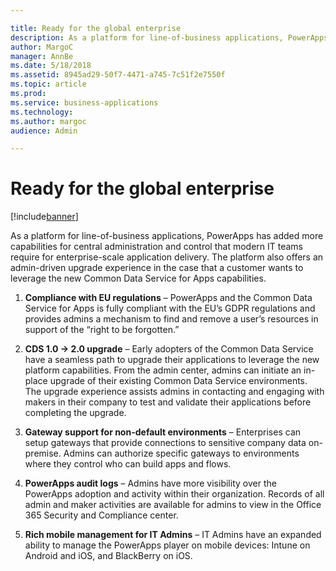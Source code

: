 ```yaml
---

title: Ready for the global enterprise
description: As a platform for line-of-business applications, PowerApps has added more capabilities for central administration and control that modern IT teams require for enterprise-scale application delivery.
author: MargoC
manager: AnnBe
ms.date: 5/18/2018
ms.assetid: 8945ad29-50f7-4471-a745-7c51f2e7550f
ms.topic: article
ms.prod: 
ms.service: business-applications
ms.technology: 
ms.author: margoc
audience: Admin

---
```

#  Ready for the global enterprise 


[!include[banner](../../../includes/banner.md)]

As a platform for line-of-business applications, PowerApps has added more
capabilities for central administration and control that modern IT teams require
for enterprise-scale application delivery. The platform also offers an
admin-driven upgrade experience in the case that a customer wants to leverage
the new Common Data Service for Apps capabilities.

1.  **Compliance with EU regulations** – PowerApps and the Common Data Service
    for Apps is fully compliant with the EU’s GDPR regulations and provides
    admins a mechanism to find and remove a user’s resources in support of the
    “right to be forgotten.”

2.  **CDS 1.0 -\> 2.0 upgrade** – Early adopters of the Common Data Service have
    a seamless path to upgrade their applications to leverage the new platform
    capabilities. From the admin center, admins can initiate an in-place upgrade
    of their existing Common Data Service environments. The upgrade experience
    assists admins in contacting and engaging with makers in their company to
    test and validate their applications before completing the upgrade.

3.  **Gateway support for non-default environments** – Enterprises can setup
    gateways that provide connections to sensitive company data on-premise.
    Admins can authorize specific gateways to environments where they control
    who can build apps and flows.

4.  **PowerApps audit logs** – Admins have more visibility over the PowerApps
    adoption and activity within their organization. Records of all admin and
    maker activities are available for admins to view in the Office 365 Security
    and Compliance center.

5.  **Rich mobile management for IT Admins** – IT Admins have an expanded
    ability to manage the PowerApps player on mobile devices: Intune on Android
    and iOS, and BlackBerry on iOS.

